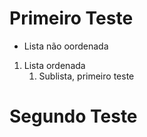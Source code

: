 # Primeiro Teste
* Lista não oordenada
1. Lista ordenada
    1. Sublista, primeiro teste

# Segundo Teste

